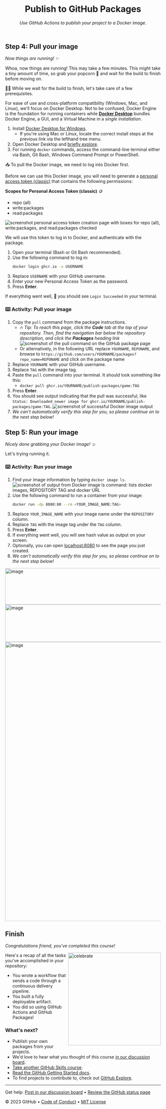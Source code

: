 <header>

<!--
  <<< Author notes: Course header >>>
  Include a 1280×640 image, course title in sentence case, and a concise description in emphasis.
  In your repository settings: enable template repository, add your 1280×640 social image, auto delete head branches.
  Add your open source license, GitHub uses the MIT license.
-->

# Publish to GitHub Packages

_Use GitHub Actions to publish your project to a Docker image._

</header>

<!--
  <<< Author notes: Step 4 >>>
  Start this step by acknowledging the previous step.
  Define terms and link to docs.github.com.
-->

## Step 4: Pull your image

_Now things are running! :sparkles:_

Whoa, now things are running! This may take a few minutes. This might take a tiny amount of time, so grab your popcorn :popcorn: and wait for the build to finish before moving on.

:cook: While we wait for the build to finish, let's take care of a few prerequisites.

For ease of use and cross-platform compatibility (Windows, Mac, and Linux), we'll focus on Docker Desktop. Not to be confused, Docker Engine is the foundation for running containers while **[Docker Desktop](https://www.docker.com/blog/how-to-check-docker-version/)** bundles Docker Engine, a GUI, and a Virtual Machine in a _single installation_.

1. Install [Docker Desktop for Windows](https://docs.docker.com/desktop/install/windows-install/#install-docker-desktop-on-windows).
   * If you're using Mac or Linux, locate the correct install steps at the previous link via the lefthand tree menu.
1. Open Docker Desktop and [briefly explore](https://docs.docker.com/desktop/use-desktop/).
1. For running `docker` commands, access the command-line terminal either via Bash, Git Bash, Windows Command Prompt or PowerShell.

:inbox_tray: To pull the Docker image, we need to log into Docker first.

Before we can use this Docker image, you will need to generate a [personal access token (classic)](https://docs.github.com/en/authentication/keeping-your-account-and-data-secure/creating-a-personal-access-token) that contains the following permissions:

**Scopes for Personal Access Token (classic)** :coin:
- repo (all)
- write:packages
- read:packages

![screenshot personal access token creation page with boxes for repo (all), write:packages, and read:packages checked](https://user-images.githubusercontent.com/3250463/219254714-82bb1da5-33b1-491b-97c0-b25f51494f6a.png)

We will use this token to log in to Docker, and authenticate with the package.

1. Open your terminal (Bash or Git Bash recommended).
1. Use the following command to log in:
   ```bash
   docker login ghcr.io -u USERNAME
   ```
1. Replace `USERNAME` with your GitHub username.
1. Enter your new Personal Access Token as the password.
1. Press **Enter**.

If everything went well, :crossed_fingers: you should see `Login Succeeded` in your terminal.

### :keyboard: Activity: Pull your image

1. Copy the `pull` command from the package instructions.
   - :fire: _Tip: To reach this page, click the **Code** tab at the top of your repository. Then, find the navigation bar below the repository description, and click the **Packages** heading link_
     ![screenshot of the pull command on the GitHub package page](https://user-images.githubusercontent.com/3250463/219254981-9ff949fa-4d01-46e3-9e3d-b8ce3710c2a9.png)
   - Or alternatively, in the following URL replace `YOURNAME`, `REPONAME`, and browse to `https://github.com/users/YOURNAME/packages?repo_name=REPONAME` and click on the package name
1. Replace `YOURNAME` with your GitHub username.
1. Replace `TAG` with the image tag.
1. Paste the `pull` command into your terminal. It should look something like this:
   - `docker pull ghcr.io/YOURNAME/publish-packages/game:TAG`
1. Press **Enter**.
1. You should see output indicating that the pull was successful, like `Status: Downloaded newer image for ghcr.io/YOURNAME/publish-packages/game:TAG`.
   ![screenshot of successful Docker image output](https://user-images.githubusercontent.com/3250463/219255178-3c943a6f-6c15-4f59-9002-228249b1c469.png)
1. _We can't automatically verify this step for you, so please continue on to the next step below!_
<!--
  <<< Author notes: Step 5 >>>
  Start this step by acknowledging the previous step.
  Define terms and link to docs.github.com.
-->

## Step 5: Run your image

_Nicely done grabbing your Docker image! :relaxed:_

Let's trying running it.

### :keyboard: Activity: Run your image

1. Find your image information by typing `docker image ls`.
   ![screenshot of output from Docker image ls command: lists docker images, REPOSITORY TAG and docker URL](https://i.imgur.com/UAwRXiq.png)<!-- This screenshot should be changed. -->
1. Use the following command to run a container from your image:
   ```bash
   docker run -dp 8080:80 --rm <YOUR_IMAGE_NAME:TAG>
   ```
1. Replace `YOUR_IMAGE_NAME` with your image name under the `REPOSITORY` column.
1. Replace `TAG` with the image tag under the `TAG` column.
1. Press **Enter**.
1. If everything went well, you will see hash value as output on your screen.
1. Optionally, you can open [localhost:8080](http://localhost:8080) to see the page you just created.
1. _We can't automatically verify this step for you, so please continue on to the next step below!_
<!--
  <<< Author notes: Finish >>>
  Review what we learned, ask for feedback, provide next steps.
-->
<img width="1001" height="118" alt="image" src="https://github.com/user-attachments/assets/54ebb99d-7af5-4cb1-9ba6-630d4b6221b5" />
<img width="1145" height="121" alt="image" src="https://github.com/user-attachments/assets/7cd480ab-b48f-4418-9d00-592cbfabca71" />
<img width="800" height="904" alt="image" src="https://github.com/user-attachments/assets/0f7e316c-7ba7-42e2-a169-4642294e3b3f" />

## Finish

_Congratulations friend, you've completed this course!_

<img src=https://octodex.github.com/images/collabocats.jpg alt=celebrate width=300 align=right>

Here's a recap of all the tasks you've accomplished in your repository:

- You wrote a workflow that sends a code through a continuous delivery pipeline.
- You built a fully deployable artifact.
- You did so using GitHub Actions and GitHub Packages!

### What's next?

- Publish your own packages from your projects.
- We'd love to hear what you thought of this course [in our discussion board](https://github.com/orgs/skills/discussions/categories/publish-packages).
- [Take another GitHub Skills course](https://github.com/skills).
- [Read the GitHub Getting Started docs](https://docs.github.com/en/get-started).
- To find projects to contribute to, check out [GitHub Explore](https://github.com/explore).

<footer>

<!--
  <<< Author notes: Footer >>>
  Add a link to get support, GitHub status page, code of conduct, license link.
-->

---

Get help: [Post in our discussion board](https://github.com/orgs/skills/discussions/categories/publish-packages) &bull; [Review the GitHub status page](https://www.githubstatus.com/)

&copy; 2023 GitHub &bull; [Code of Conduct](https://www.contributor-covenant.org/version/2/1/code_of_conduct/code_of_conduct.md) &bull; [MIT License](https://gh.io/mit)

</footer>
